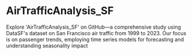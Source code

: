 # AirTrafficAnalysis_SF
Explore 'AirTrafficAnalysis_SF' on GitHub—a comprehensive study using DataSF's dataset on San Francisco air traffic from 1999 to 2023. Our focus is on passenger trends, employing time series models for forecasting and understanding seasonality impact
